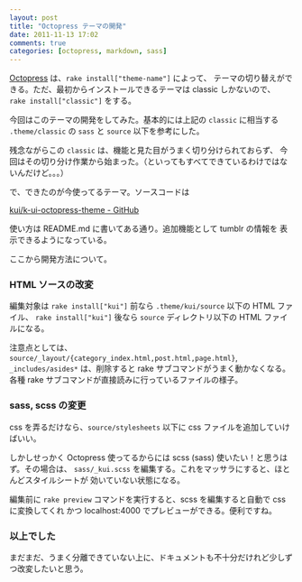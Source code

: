 ```yaml
---
layout: post
title: "Octopress テーマの開発"
date: 2011-11-13 17:02
comments: true
categories: [octopress, markdown, sass]
---
```


[Octopress](http://octopress.org) は、`rake install["theme-name"]` によって、
テーマの切り替えができる。ただ、最初からインストールできるテーマは classic しかないので、
`rake install["classic"]` をする。

今回はこのテーマの開発をしてみた。基本的には上記の `classic` に相当する `.theme/classic`
の `sass` と `source` 以下を参考にした。

残念ながらこの `classic` は、機能と見た目がうまく切り分けられておらず、
今回はその切り分け作業から始まった。（といってもすべてできているわけではないんだけど。。。）

で、できたのが今使ってるテーマ。ソースコードは

[kui/k-ui-octopress-theme - GitHub](https://github.com/kui/k-ui-octopress-theme)

使い方は README.md に書いてある通り。追加機能として tumblr の情報を
表示できるようになっている。

ここから開発方法について。

### HTML ソースの改変

編集対象は `rake install["kui"]` 前なら `.theme/kui/source` 以下の HTML ファイル、
`rake install["kui"]` 後なら `source` ディレクトリ以下の HTML ファイルになる。

注意点としては、`source/_layout/{category_index.html,post.html,page.html}`, 
`_includes/asides*` は、削除すると rake サブコマンドがうまく動かなくなる。
各種 rake サブコマンドが直接読みに行っているファイルの様子。

### sass, scss の変更

css を弄るだけなら、`source/stylesheets` 以下に css ファイルを追加していけばいい。

しかしせっかく Octopress 使ってるからには scss (sass) 使いたい！と思うはず。その場合は、
`sass/_kui.scss` を編集する。これをマッサラにすると、ほとんどスタイルシートが
効いていない状態になる。

編集前に `rake preview` コマンドを実行すると、scss を編集すると自動で css に変換してくれ
かつ localhost:4000 でプレビューができる。便利ですね。

### 以上でした

まだまだ、うまく分離できていない上に、ドキュメントも不十分だけれど少しずつ改変したいと思う。
